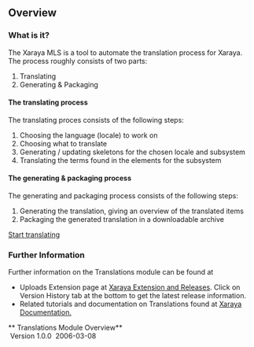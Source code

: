 
## Overview

### What is it?

The Xaraya MLS is a tool to automate the translation process for Xaraya.
The process roughly consists of two parts:

1.  Translating
2.  Generating & Packaging

#### The translating process

The translating proces consists of the following steps:

1.  Choosing the language (locale) to work on
2.  Choosing what to translate
3.  Generating / updating skeletons for the chosen locale and subsystem
4.  Translating the terms found in the elements for the subsystem

#### The generating & packaging process

The generating and packaging process consists of the following steps:

1.  Generating the translation, giving an overview of the translated
    items
2.  Packaging the generated translation in a downloadable archive

[Start
translating]()

### Further Information

Further information on the Translations module can be found at

  - Uploads Extension page at [Xaraya Extension and
    Releases](http://www.xaraya.com/index.php/release/77.html "Translations Module - Xaraya Extension 77").
    Click on Version History tab at the bottom to get the latest release
    information.
  - Related tutorials and documentation on Translations found at [Xaraya
    Documentation.](http://www.xaraya.com/index.php/keywords/translations/ "Related documentation on Translations")

** Translations Module Overview**  
 Version 1.0.0  2006-03-08

